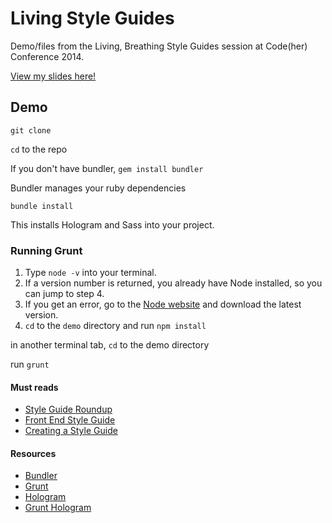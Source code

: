 # Living Style Guides

Demo/files from the Living, Breathing Style Guides session at Code(her) Conference 2014.

[View my slides here!](https://slides.com/allypalanzi/codeherconf)

## Demo

`git clone`

`cd` to the repo

If you don't have bundler, `gem install bundler`

Bundler manages your ruby dependencies

`bundle install`

This installs Hologram and Sass into your project.

### Running Grunt

1. Type `node -v` into your terminal.
2. If a version number is returned, you already have Node installed, so you can jump to step 4.
3. If you get an error, go to the [Node website](http://nodejs.org/) and download the latest version.
4. `cd` to the `demo` directory and run `npm install`

in another terminal tab, `cd` to the demo directory

run `grunt`


#### Must reads
- [Style Guide Roundup](http://welchcanavan.com/styleguide-roundup/)
- [Front End Style Guide](http://24ways.org/2011/front-end-style-guides/)
- [Creating a Style Guide](http://alistapart.com/article/creating-style-guides)


#### Resources
- [Bundler](http://bundler.io/)
- [Grunt](http://gruntjs.com/)
- [Hologram](https://github.com/trulia/hologram)
- [Grunt Hologram](https://github.com/jchild3rs/grunt-hologram)